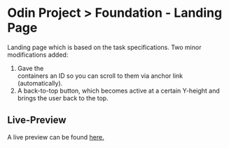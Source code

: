 # Odin Project > Foundation - Landing Page

Landing page which is based on the task specifications.
Two minor modifications added:

1. Gave the **<div>** containers an ID so you can scroll to them via anchor link (automatically).
2. A back-to-top button, which becomes active at a certain Y-height and brings the user back to the top.

## Live-Preview

A live preview can be found [here.](https://iparisienne.github.io/landing-page/index.html)
